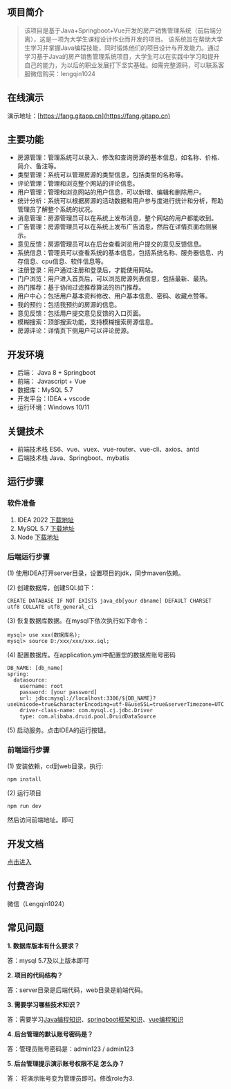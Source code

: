
## 项目简介


>该项目是基于Java+Springboot+Vue开发的房产销售管理系统（前后端分离），这是一项为大学生课程设计作业而开发的项目。
该系统旨在帮助大学生学习并掌握Java编程技能，同时锻炼他们的项目设计与开发能力。通过学习基于Java的房产销售管理系统项目，大学生可以在实践中学习和提升自己的能力，为以后的职业发展打下坚实基础。如需完整源码，可以联系客服微信购买：lengqin1024

## 在线演示

演示地址：[https://fang.gitapp.cn](https://fang.gitapp.cn)



## 主要功能

- 房源管理：管理系统可以录入、修改和查询房源的基本信息，如名称、价格、简介、备注等。
- 类型管理：系统可以管理房源的类型信息，包括类型的名称等。
- 评论管理：管理和浏览整个网站的评论信息。
- 用户管理：管理和浏览网站的用户信息，可以新增、编辑和删除用户。
- 统计分析：系统可以根据房源的活动数据和用户参与度进行统计和分析，帮助管理员了解整个系统的状况。
- 消息管理：房源管理员可以在系统上发布消息，整个网站的用户都能收到。
- 广告管理：房源管理员可以在系统上发布广告消息，然后在详情页面右侧展示。
- 意见反馈：房源管理员可以在后台查看浏览用户提交的意见反馈信息。
- 系统信息：管理员可以查看系统的基本信息，包括系统名称、服务器信息、内存信息、cpu信息、软件信息等。
- 注册登录：用户通过注册和登录后，才能使用网站。
- 门户浏览：用户进入首页后，可以浏览房源列表信息，包括最新、最热。
- 热门推荐：基于协同过滤推荐算法的热门推荐。
- 用户中心：包括用户基本资料修改、用户基本信息、密码、收藏点赞等。
- 我的预约：包括我预约的房源的信息。
- 意见反馈：包括用户提交意见反馈的入口页面。
- 模糊搜索：顶部搜索功能，支持模糊搜索房源信息。
- 房源评论：详情页下侧用户可以评论房源。

## 开发环境

- 后端： Java 8 + Springboot
- 前端： Javascript + Vue
- 数据库：MySQL 5.7
- 开发平台：IDEA + vscode
- 运行环境：Windows 10/11

## 关键技术

- 前端技术栈 ES6、vue、vuex、vue-router、vue-cli、axios、antd
- 后端技术栈 Java、Springboot、mybatis



## 运行步骤

### 软件准备

1. IDEA 2022 [下载地址](https://download.jetbrains.com/idea/ideaIU-2022.3.3.exe)
2. MySQL 5.7 [下载地址](https://dev.mysql.com/get/Downloads/MySQLInstaller/mysql-installer-community-5.7.44.0.msi)
3. Node [下载地址](https://nodejs.org/dist/v18.20.2/node-v18.20.2-x64.msi)


### 后端运行步骤

(1) 使用IDEA打开server目录，设置项目的jdk，同步maven依赖。

(2) 创建数据库，创建SQL如下：
```
CREATE DATABASE IF NOT EXISTS java_db[your dbname] DEFAULT CHARSET utf8 COLLATE utf8_general_ci
```
(3) 恢复数据库数据。在mysql下依次执行如下命令：

```
mysql> use xxx(数据库名);
mysql> source D:/xxx/xxx/xxx.sql;
```

(4) 配置数据库。在application.yml中配置您的数据库账号密码

```
DB_NAME: [db_name]
spring:
  datasource:
    username: root
    password: [your password]
    url: jdbc:mysql://localhost:3306/${DB_NAME}?useUnicode=true&characterEncoding=utf-8&useSSL=true&serverTimezone=UTC
    driver-class-name: com.mysql.cj.jdbc.Driver
    type: com.alibaba.druid.pool.DruidDataSource
```

(5) 启动服务。点击IDEA的运行按钮。


### 前端运行步骤

(1) 安装依赖，cd到web目录，执行:
```
npm install 
```
(2) 运行项目
```
npm run dev
```

然后访问前端地址。即可


## 开发文档

[点击进入](doc/doc.md)


## 付费咨询

微信（Lengqin1024）

## 常见问题

**1. 数据库版本有什么要求？**

答：mysql 5.7及以上版本即可

**2. 项目的代码结构？**

答：server目录是后端代码，web目录是前端代码。

**3. 需要学习哪些技术知识？**

答：需要学习[Java编程知识](https://www.w3cschool.cn/java/)、[springboot框架知识](https://springdoc.cn/spring-boot/)、[vue编程知识](https://cn.vuejs.org/guide/introduction.html)

**4. 后台管理的默认账号密码是？**

答：管理员账号密码是：admin123 / admin123

**5. 后台管理提示演示账号权限不足 怎么办？**

答： 将演示账号变为管理员即可。修改role为3.

